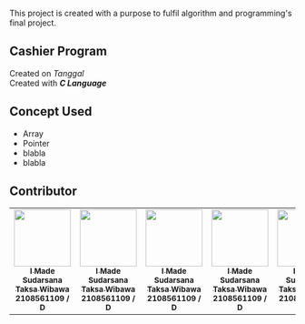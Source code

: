 This project is created with a purpose to fulfil algorithm and programming's final project.

## Cashier Program
Created on _Tanggal_ </br>
Created with _**C Language**_ </br>

## Concept Used
- Array
- Pointer
- blabla
- blabla

## Contributor
<table>
  <tr>
    <td align="center"><a href="https://github.com/TaksaWibawa"><img src="https://avatars.githubusercontent.com/u/98959851?v=4" width="100px;" alt=""/><br /><sub><b>I Made Sudarsana Taksa Wibawa</b></sub></a><br /><sub><b>2108561109 / D</b></sub>
    </td>
    <td align="center"><a href="https://github.com/TaksaWibawa"><img src="https://avatars.githubusercontent.com/u/98959851?v=4" width="100px;" alt=""/><br /><sub><b>I Made Sudarsana Taksa Wibawa</b></sub></a><br /><sub><b>2108561109 / D</b></sub>
    </td>
    <td align="center"><a href="https://github.com/TaksaWibawa"><img src="https://avatars.githubusercontent.com/u/98959851?v=4" width="100px;" alt=""/><br /><sub><b>I Made Sudarsana Taksa Wibawa</b></sub></a><br /><sub><b>2108561109 / D</b></sub>
    </td>
    <td align="center"><a href="https://github.com/TaksaWibawa"><img src="https://avatars.githubusercontent.com/u/98959851?v=4" width="100px;" alt=""/><br /><sub><b>I Made Sudarsana Taksa Wibawa</b></sub></a><br /><sub><b>2108561109 / D</b></sub>
    </td>
    <td align="center"><a href="https://github.com/TaksaWibawa"><img src="https://avatars.githubusercontent.com/u/98959851?v=4" width="100px;" alt=""/><br /><sub><b>I Made Sudarsana Taksa Wibawa</b></sub></a><br /><sub><b>2108561109 / D</b></sub>
    </td>
  </tr>
</table>
